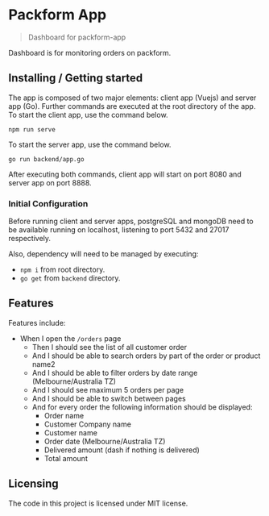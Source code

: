 # Packform App
> Dashboard for packform-app

Dashboard is for monitoring orders on packform.

## Installing / Getting started

The app is composed of two major elements: client app (Vuejs) and server app (Go). Further commands are executed at the root directory of the app. To start the client app, use the command below.

```shell
npm run serve
```

To start the server app, use the command below.
```shell
go run backend/app.go
```

After executing both commands, client app will start on port 8080 and server app on port 8888.

### Initial Configuration

Before running client and server apps, postgreSQL and mongoDB need to be available running on localhost, listening to port 5432 and 27017 respectively.

Also, dependency will need to be managed by executing:
- `npm i` from root directory.
- `go get` from `backend` directory.

## Features

Features include:
- When I open the `/orders` page
  - Then I should see the list of all customer order
  - And I should be able to search orders by part of the order or product name2
  - And I should be able to filter orders by date range (Melbourne/Australia TZ)
  - And I should see maximum 5 orders per page
  - And I should be able to switch between pages
  - And for every order the following information should be displayed:
    - Order name
    - Customer Company name
    - Customer name
    - Order date (Melbourne/Australia TZ)
    - Delivered amount (dash if nothing is delivered)
    - Total amount

## Licensing

The code in this project is licensed under MIT license.
